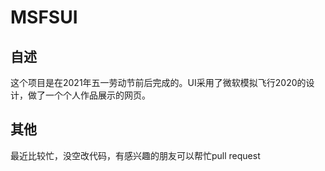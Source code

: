# MSFSUI

## 自述

这个项目是在2021年五一劳动节前后完成的。UI采用了微软模拟飞行2020的设计，做了一个个人作品展示的网页。

## 其他

最近比较忙，没空改代码，有感兴趣的朋友可以帮忙pull request
